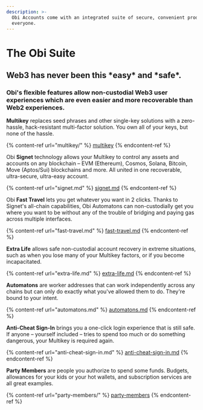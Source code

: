 ```yaml
---
description: >-
  Obi Accounts come with an integrated suite of secure, convenient products for
  everyone.
---
```


# The Obi Suite

## Web3 has never been this \*easy\* and \*safe\*.

### Obi's flexible features allow non-custodial Web3 user experiences which are even easier and more recoverable than Web2 experiences.

**Multikey** replaces seed phrases and other single-key solutions with a zero-hassle, hack-resistant multi-factor solution. You own all of your keys, but none of the hassle.

{% content-ref url="multikey/" %}
[multikey](multikey/)
{% endcontent-ref %}

Obi **Signet** technology allows your Multikey to control any assets and accounts on any blockchain – EVM (Ethereum), Cosmos, Solana, Bitcoin, Move (Aptos/Sui) blockchains and more. All united in one recoverable, ultra-secure, ultra-easy account.

{% content-ref url="signet.md" %}
[signet.md](signet.md)
{% endcontent-ref %}

Obi **Fast Travel** lets you get whatever you want in 2 clicks. Thanks to Signet's all-chain capabilities, Obi Automatons can non-custodially get you where you want to be without any of the trouble of bridging and paying gas across multiple interfaces.

{% content-ref url="fast-travel.md" %}
[fast-travel.md](fast-travel.md)
{% endcontent-ref %}

**Extra Life** allows safe non-custodial account recovery in extreme situations, such as when you lose many of your Multikey factors, or if you become incapacitated.

{% content-ref url="extra-life.md" %}
[extra-life.md](extra-life.md)
{% endcontent-ref %}

**Automatons** are worker addresses that can work independently across any chains but can only do exactly what you've allowed them to do. They're bound to your intent.

{% content-ref url="automatons.md" %}
[automatons.md](automatons.md)
{% endcontent-ref %}

**Anti-Cheat Sign-In** brings you a one-click login experience that is still safe. If anyone – yourself included – tries to spend too much or do something dangerous, your Multikey is required again.

{% content-ref url="anti-cheat-sign-in.md" %}
[anti-cheat-sign-in.md](anti-cheat-sign-in.md)
{% endcontent-ref %}

**Party Members** are people you authorize to spend some funds. Budgets, allowances for your kids or your hot wallets, and subscription services are all great examples.

{% content-ref url="party-members/" %}
[party-members](party-members/)
{% endcontent-ref %}

